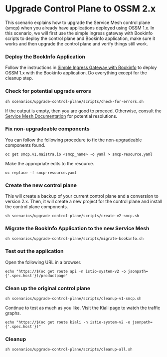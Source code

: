 # Upgrade Control Plane to OSSM 2.x

This scenario explains how to upgrade the Service Mesh control plane (smcp) when you already have applications deployed using OSSM 1.x.  In this scenario, we will first use the simple ingress gateway with Bookinfo scripts to deploy the control plane and Bookinfo application, make sure it works and then upgrade the control plane and verify things still work.

### Deploy the BookInfo Application

Follow the instructions in [Simple Ingress Gateway with Bookinfo](simple-ingress-gateway-with-bookinfo.md) to deploy OSSM 1.x with the Bookinfo application.  Do everything except for the cleanup step.

### Check for potential upgrade errors

```sh scenarios/upgrade-control-plane/scripts/check-for-errors.sh```

If the output is empty, then you are good to proceed.  Otherwise, consult the [Service Mesh Documentation](https://docs.openshift.com/container-platform/4.6/service_mesh/v2x/upgrading-ossm.html) for potential resolutions.

### Fix non-upgradeable components

You can follow the following procedure to fix the non-upgradeable components found.

```oc get smcp.v1.maistra.io <smcp_name> -o yaml > smcp-resource.yaml```

Make the appropriate edits to the resource.

```oc replace -f smcp-resource.yaml```


### Create the new control plane

This will create a backup of your current control plane and a conversion to version 2.x. Then, it will create a new project for the control plane and install the control plane components.

```sh scenarios/upgrade-control-plane/scripts/create-v2-smcp.sh```

### Migrate the BookInfo Application to the new Service Mesh

```sh scenarios/upgrade-control-plane/scripts/migrate-bookinfo.sh```

### Test out the application

Open the following URL in a browser.


```echo "https://$(oc get route api -n istio-system-v2 -o jsonpath={'.spec.host'})/productpage"```

### Clean up the original control plane

```sh scenarios/upgrade-control-plane/scripts/cleanup-v1-smcp.sh```

Continue to test as much as you like.  Visit the Kiali page to watch the traffic graphs.

```echo "https://$(oc get route kiali -n istio-system-v2 -o jsonpath={'.spec.host'})"```


### Cleanup

```sh scenarios/upgrade-control-plane/scripts/cleanup-all.sh```
